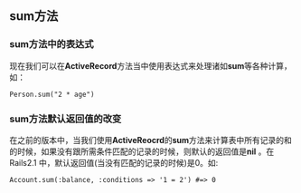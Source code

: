 ## **sum**方法

### **sum**方法中的表达式

现在我们可以在**ActiveRecord**方法当中使用表达式来处理诸如**sum**等各种计算，如：

	Person.sum("2 * age")

### **sum**方法默认返回值的改变

在之前的版本中，当我们使用**ActiveReocrd**的**sum**方法来计算表中所有记录的和的时候，如果没有跟所需条件匹配的记录的时候，则默认的返回值是**nil** 。在 Rails2.1 中，默认返回值(当没有匹配的记录的时候)是0。如:

	Account.sum(:balance, :conditions => '1 = 2') #=> 0
